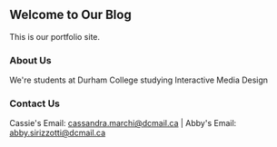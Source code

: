 ## Welcome to Our Blog

This is our portfolio site. 

### About Us

We're students at Durham College studying Interactive Media Design

### Contact Us

Cassie's Email: cassandra.marchi@dcmail.ca | Abby's Email: abby.sirizzotti@dcmail.ca
